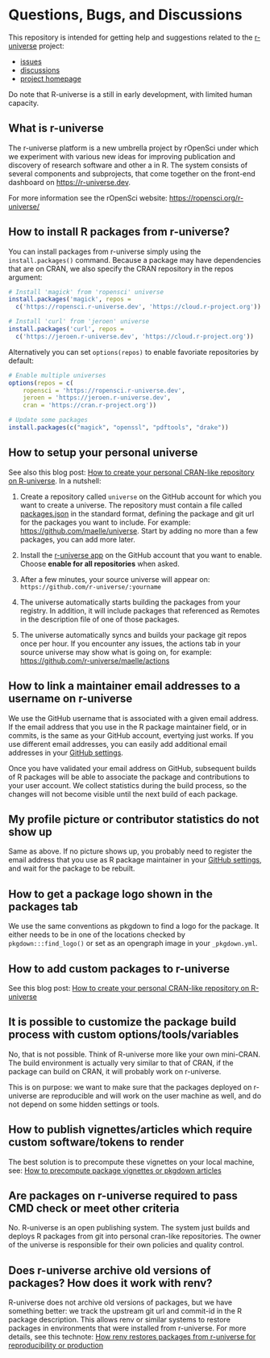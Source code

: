 # Questions, Bugs, and Discussions

This repository is intended for getting help and suggestions related to the [r-universe](https://r-universe.dev) project:

 - [issues](https://github.com/r-universe-org/bugs/issues) 
 - [discussions](https://github.com/r-universe-org/bugs/discussions)
 - [project homepage](https://ropensci.org/r-universe/)

Do note that R-universe is a still in early development, with limited human capacity.

## What is r-universe

The r-universe platform is a new umbrella project by rOpenSci under which we experiment with various new ideas for improving publication and discovery of research software and other a in R. The system consists of several components and subprojects, that come together on the front-end dashboard on https://r-universe.dev.

For more information see the rOpenSci website: https://ropensci.org/r-universe/


## How to install R packages from r-universe?

You can install packages from r-universe simply using the `install.packages()` command. Because a package may have dependencies that are on CRAN, we also specify the CRAN repository in the repos argument:

```r
# Install 'magick' from 'ropensci' universe
install.packages('magick', repos =
  c('https://ropensci.r-universe.dev', 'https://cloud.r-project.org'))

# Install 'curl' from 'jeroen' universe
install.packages('curl', repos =
  c('https://jeroen.r-universe.dev', 'https://cloud.r-project.org'))
```

Alternatively you can set `options(repos)` to enable favoriate repositories by default:

```r
# Enable multiple universes
options(repos = c(
    ropensci = 'https://ropensci.r-universe.dev',
    jeroen = 'https://jeroen.r-universe.dev',
    cran = 'https://cran.r-project.org'))

# Update some packages
install.packages(c("magick", "openssl", "pdftools", "drake"))
```

## How to setup your personal universe

See also this blog post: [How to create your personal CRAN-like repository on R-universe](https://ropensci.org/blog/2021/06/22/setup-runiverse/). In a nutshell:

1. Create a repository called `universe` on the GitHub account for which you want to create a universe. The repository must contain a file called [packages.json](https://github.com/r-universe-org/demo-registry/blob/master/packages.json) in the standard format, defining the package and git url for the packages you want to include. For example: https://github.com/maelle/universe. Start by adding no more than a few packages, you can add more later.

2. Install the [r-universe app](https://github.com/apps/r-universe/installations/new) on the GitHub account that you want to enable. Choose __enable for all repositories__ when asked.

3. After a few minutes, your source universe will appear on: `https://github.com/r-universe/:yourname`

4. The universe automatically starts building the packages from your registry. In addition, it will include packages that referenced as Remotes in the description file of one of those packages.

5. The universe automatically syncs and builds your package git repos once per hour.
If you encounter any issues, the actions tab in your source universe may show what is going on, for example: https://github.com/r-universe/maelle/actions



## How to link a maintainer email addresses to a username on r-universe

We use the GitHub username that is associated with a given email address. If the email address that you use in the R package maintainer field, or in commits, is the same as your GitHub account, evertying just works. If you use different email addresses, you can easily add additional email addresses in your [GitHub settings](https://github.com/settings/emails).

Once you have validated your email address on GitHub, subsequent builds of R packages will be able to associate the package and contributions to your user account. We collect statistics during the build process, so the changes will not become visible until the next build of each package.

## My profile picture or contributor statistics do not show up

Same as above. If no picture shows up, you probably need to register the email address that you use as R package maintainer in your [GitHub settings](https://github.com/settings/emails), and wait for the package to be rebuilt.


## How to get a package logo shown in the packages tab

We use the same conventions as pkgdown to find a logo for the package. It either needs to be in one of the locations checked by `pkgdown:::find_logo()` or set as an opengraph image in your `_pkgdown.yml`.


## How to add custom packages to r-universe

See this blog post: [How to create your personal CRAN-like repository on R-universe](https://ropensci.org/blog/2021/06/22/setup-runiverse/)


## It is possible to customize the package build process with custom options/tools/variables

No, that is not possible. Think of R-universe more like your own mini-CRAN. The build environment is actually very similar to that of CRAN, if the package can build on CRAN, it will probably work on r-universe.

This is on purpose: we want to make sure that the packages deployed on r-universe are reproducible and will work on the user machine as well, and do not depend on some hidden settings or tools.

## How to publish vignettes/articles which require custom software/tokens to render

The best solution is to precompute these vignettes on your local machine, see: [How to precompute package vignettes or pkgdown articles](https://ropensci.org/blog/2019/12/08/precompute-vignettes/)


## Are packages on r-universe required to pass CMD check or meet other criteria

No. R-universe is an open publishing system. The system just builds and deploys R packages from git into personal cran-like repositories. The owner of the universe is responsible for their own policies and quality control.

## Does r-universe archive old versions of packages? How does it work with renv?

R-universe does not archive old versions of packages, but we have something better: we track the upstream git url and commit-id in the R package description. This allows renv or similar systems to restore packages in environments that were installed from r-universe. For more details, see this technote: [How renv restores packages from r-universe for reproducibility or production](https://ropensci.org/blog/2022/01/06/runiverse-renv/) 



